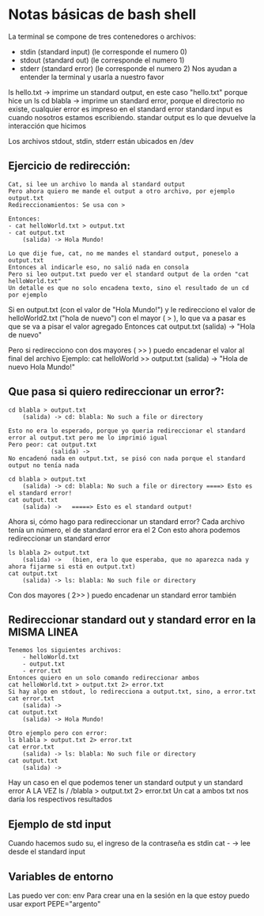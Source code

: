# Notas básicas de bash shell

La terminal se compone de tres contenedores o archivos:
- stdin (standard input) (le corresponde el numero 0)
- stdout (standard out)	(le corresponde el numero 1)
- stderr (standard error) (le corresponde el numero 2)
Nos ayudan a entender la terminal y usarla a nuestro favor

ls hello.txt -> imprime un standard output, en este caso "hello.txt" porque hice un ls
cd blabla -> imprime un standard error, porque el directorio no existe, cualquier error es impreso en el standard error
standard input es cuando nosotros estamos escribiendo. standar output es lo que devuelve la interacción que hicimos

Los archivos stdout, stdin, stderr están ubicados en /dev

## Ejercicio de redirección:

	Cat, si lee un archivo lo manda al standard output
	Pero ahora quiero me mande el output a otro archivo, por ejemplo output.txt
	Redireccionamientos: Se usa con >

	Entonces:
	- cat helloWorld.txt > output.txt
	- cat output.txt
		(salida) -> Hola Mundo!

	Lo que dije fue, cat, no me mandes el standard output, poneselo a output.txt
	Entonces al indicarle eso, no salió nada en consola
	Pero si leo output.txt puedo ver el standard output de la orden "cat helloWorld.txt"
	Un detalle es que no solo encadena texto, sino el resultado de un cd por ejemplo

Si en output.txt (con el valor de "Hola Mundo!") y le redirecciono el valor de helloWorld2.txt ("hola de nuevo") con el mayor ( > ), lo que va a pasar es que se va a pisar el valor agregado
Entonces cat output.txt
	(salida) -> "Hola de nuevo"

Pero si redirecciono con dos mayores ( >> ) puedo encadenar el valor al final del archivo
Ejemplo: cat helloWorld >> output.txt
	(salida) -> "Hola de nuevo
				Hola Mundo!"

## Que pasa si quiero redireccionar un error?:

	cd blabla > output.txt
		(salida) -> cd: blabla: No such a file or directory

	Esto no era lo esperado, porque yo queria redireccionar el standard error al output.txt pero me lo imprimió igual
	Pero peor: cat output.txt
				(salida) -> 
	No encadenó nada en output.txt, se pisó con nada porque el standard output no tenía nada
	
	cd blabla > output.txt
		(salida) -> cd: blabla: No such a file or directory ====> Esto es el standard error!
	cat output.txt
		(salida) ->   =====> Esto es el standard output!

Ahora si, cómo hago para redireccionar un standard error?
Cada archivo tenía un número, el de standard error era el 2
Con esto ahora podemos redireccionar un standard error

	ls blabla 2> output.txt
		(salida) ->   (bien, era lo que esperaba, que no aparezca nada y ahora fijarme si está en output.txt)
	cat output.txt
		(salida) -> ls: blabla: No such file or directory

Con dos mayores ( 2>> ) puedo encadenar un standard error también

## Redireccionar standard out y standard error en la MISMA LINEA

	Tenemos los siguientes archivos:
		- helloWorld.txt
		- output.txt
		- error.txt
	Entonces quiero en un solo comando redireccionar ambos
	cat helloWorld.txt > output.txt 2> error.txt
	Si hay algo en stdout, lo redirecciona a output.txt, sino, a error.txt
	cat error.txt
		(salida) ->
	cat output.txt
		(salida) -> Hola Mundo!

	Otro ejemplo pero con error:
	ls blabla > output.txt 2> error.txt
	cat error.txt
		(salida) -> ls: blabla: No such file or directory
	cat output.txt
		(salida) ->

Hay un caso en el que podemos tener un standard output y un standard error A LA VEZ
ls / /blabla > output.txt 2> error.txt
Un cat a ambos txt nos daría los respectivos resultados

## Ejemplo de std input

Cuando hacemos sudo su, el ingreso de la contraseña es stdin
cat - -> lee desde el standard input

## Variables de entorno

Las puedo ver con:
	env
Para crear una en la sesión en la que estoy puedo usar
	export PEPE="argento"

